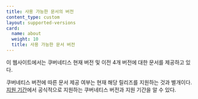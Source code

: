 ```yaml
---
title: 사용 가능한 문서의 버전
content_type: custom
layout: supported-versions
card:
  name: about
  weight: 10
  title: 사용 가능한 문서 버전
---
```


이 웹사이트에서는 쿠버네티스 현재 버전 및
이전 4개 버전에 대한 문서를 제공하고 있다.

쿠버네티스 버전에 따른 문서 제공 여부는
현재 해당 릴리즈를 지원하는 것과 별개이다.
[지원 기간](/releases/patch-releases/#support-period)에서
공식적으로 지원하는 쿠버네티스 버전과 지원 기간을 알 수 있다.